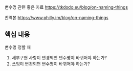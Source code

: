 변수명 관련 좋은 자료
https://tkdodo.eu/blog/on-naming-things

번역본
https://www.philly.im/blog/on-naming-things


## 핵심 내용
변수명 정할 때
1. 세부구현 사항이 변경되면 변수명이 바뀌어야 하는가? 
2. 쓰임이 변경되면 변수명이 바뀌어야 하는가? 
